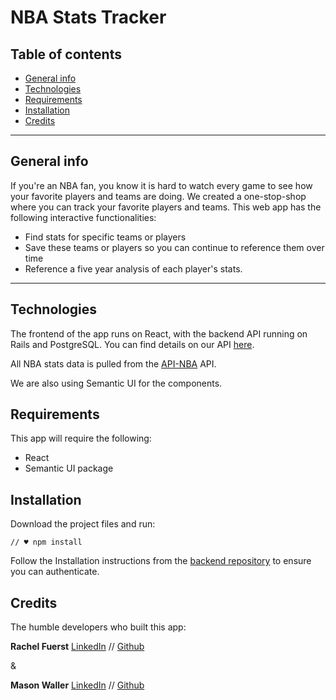 NBA Stats Tracker
====================================

## Table of contents
* [General info](#general-info)
* [Technologies](#technologies)
* [Requirements](#requirements)
* [Installation](#installation)
* [Credits](#credits)

---

## General info
If you're an NBA fan, you know it is hard to watch every game to see how your favorite players and teams are doing. We created a one-stop-shop where you can track your favorite players and teams. This web app has the following interactive functionalities: 
- Find stats for specific teams or players
- Save these teams or players so you can continue to reference them over time
- Reference a five year analysis of each player's stats.


---

## Technologies
The frontend of the app runs on React, with the backend API running on Rails and PostgreSQL. You can find details on our API [here](https://github.com/crayray/nba-stats-tracker-backend). 

All NBA stats data is pulled from the [API-NBA](https://rapidapi.com/api-sports/api/api-nba/details) API. 

We are also using Semantic UI for the components. 


## Requirements
This app will require the following:
- React
- Semantic UI package

## Installation
Download the project files and run:
```
// ♥ npm install
```
Follow the Installation instructions from the [backend repository](https://github.com/crayray/nba-stats-tracker-backend) to ensure you can authenticate.

## Credits


The humble developers who built this app:


**Rachel Fuerst** [LinkedIn](https://www.linkedin.com/in/rachfuerst) // [Github](https://github.com/crayray)

&

**Mason Waller** [LinkedIn](https://www.linkedin.com/in/mason-waller-49a087196/) // [Github](https://github.com/masonwaller)

